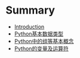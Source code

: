 # Summary

* [Introduction](README.md)
* [Python基本数据类型](基本数据类型.md)
* [Python中的组等基本概念](python中的组等基本概念.md)
* [Python的变量及运算符](Python的变量及运算符.md)

